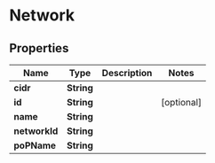 
# Network

## Properties
Name | Type | Description | Notes
------------ | ------------- | ------------- | -------------
**cidr** | **String** |  | 
**id** | **String** |  |  [optional]
**name** | **String** |  | 
**networkId** | **String** |  | 
**poPName** | **String** |  | 



